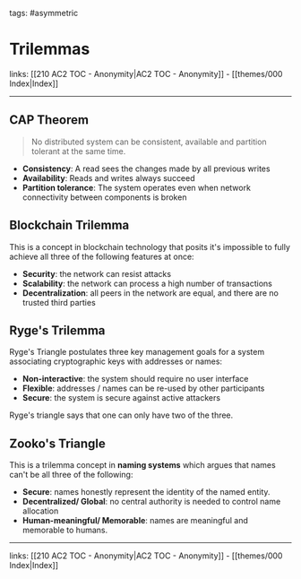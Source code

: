 tags: #asymmetric

# Trilemmas

links: [[210 AC2 TOC - Anonymity|AC2 TOC - Anonymity]] - [[themes/000 Index|Index]]

---

## CAP Theorem

> No distributed system can be consistent, available and partition tolerant at the same time.

- ﻿﻿**Consistency**: A read sees the changes made by all previous writes
- ﻿﻿**Availability**: Reads and writes always succeed
- ﻿﻿**Partition tolerance**: The system operates even when network connectivity between components is broken

## Blockchain Trilemma

This is a concept in blockchain technology that posits it's impossible to fully achieve all three of the following features at once: 

- **Security**: the network can resist attacks
- **Scalability**: the network can process a high number of transactions
- **Decentralization**: all peers in the network are equal, and there are no trusted third parties

## Ryge's Trilemma

Ryge's Triangle postulates three key management goals for a system associating cryptographic keys with addresses or names:

- ﻿﻿**Non-interactive**: the system should require no user interface
- ﻿﻿**Flexible**: addresses / names can be re-used by other participants
- ﻿﻿**Secure**: the system is secure against active attackers  

Ryge's triangle says that one can only have two of the three.

## Zooko's Triangle

This is a trilemma concept in **naming systems** which argues that names can't be all three of the following: 

- **Secure**: names honestly represent the identity of the named entity.
- **Decentralized/ Global**: no central authority is needed to control name allocation
- **Human-meaningful/ Memorable**: names are meaningful and memorable to humans.

---
links: [[210 AC2 TOC - Anonymity|AC2 TOC - Anonymity]] - [[themes/000 Index|Index]]